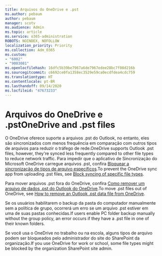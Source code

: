 ```yaml
---
title: Arquivos do OneDrive e .pst
ms.author: pebaum
author: pebaum
manager: scotv
ms.audience: Admin
ms.topic: article
ms.service: o365-administration
ROBOTS: NOINDEX, NOFOLLOW
localization_priority: Priority
ms.collection: Adm_O365
ms.custom:
- "6002"
- "9003081"
ms.openlocfilehash: 16dfc5b39be7967a6de7967edee28bc7f08d216b
ms.sourcegitcommit: c6692ce0fa1358ec3529e59ca0ecdfdea4cdc759
ms.translationtype: HT
ms.contentlocale: pt-BR
ms.lasthandoff: 09/14/2020
ms.locfileid: "47673233"
---
```

# <a name="onedrive-and-pst-files"></a><span data-ttu-id="f6233-102">Arquivos do OneDrive e .pst</span><span class="sxs-lookup"><span data-stu-id="f6233-102">OneDrive and .pst files</span></span> 

<span data-ttu-id="f6233-103">O OneDrive oferece suporte a arquivos .pst do Outlook, no entanto, eles são sincronizados com menos frequência em comparação com outros tipos de arquivos para reduzir o tráfego de rede.</span><span class="sxs-lookup"><span data-stu-id="f6233-103">OneDrive supports Outlook .pst files, however, they're synced less frequently compared to other file types to reduce network traffic.</span></span> <span data-ttu-id="f6233-104">Para impedir que o aplicativo de Sincronização do Microsoft OneDrive carregue arquivos .pst, confira [Bloquear a sincronização de tipos de arquivo específicos](https://docs.microsoft.com/onedrive/block-file-types).</span><span class="sxs-lookup"><span data-stu-id="f6233-104">To prevent the OneDrive sync app from uploading .pst files, see [Block syncing of specific file types](https://docs.microsoft.com/onedrive/block-file-types).</span></span> 

<span data-ttu-id="f6233-105">Para mover arquivos .pst fora do OneDrive, confira [Como remover um arquivo de dados .pst do Outlook do OneDrive](https://support.microsoft.com/office/how-to-remove-an-outlook-pst-data-file-from-onedrive-b6b9e522-59bd-40f7-949f-168d0aa9b38e).</span><span class="sxs-lookup"><span data-stu-id="f6233-105">To move .pst files out of OneDrive, see [How to remove an Outlook .pst data file from OneDrive](https://support.microsoft.com/office/how-to-remove-an-outlook-pst-data-file-from-onedrive-b6b9e522-59bd-40f7-949f-168d0aa9b38e).</span></span> 

<span data-ttu-id="f6233-106">Se os usuários habilitarem o backup da pasta do computador manualmente sem a política de grupo, ocorrerá um erro se um arquivo .pst estiver em uma de suas pastas conhecidas.</span><span class="sxs-lookup"><span data-stu-id="f6233-106">If users enable PC folder backup manually without the group policy, an error occurs if they have a .pst file in one of their known folders.</span></span>

<span data-ttu-id="f6233-107">Se você usa o OneDrive no trabalho ou na escola, alguns tipos de arquivo podem ser bloqueados pelo administrador do site do SharePoint da organização.</span><span class="sxs-lookup"><span data-stu-id="f6233-107">If you use OneDrive for work or school, some file types might be blocked by the organization SharePoint site admin.</span></span>
